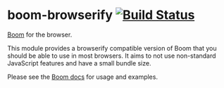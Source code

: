 # boom-browserify [![Build Status](https://secure.travis-ci.org/alanshaw/boom-browserify.png)](http://travis-ci.org/alanshaw/boom-browserify)
[Boom](https://github.com/hapijs/boom) for the browser.

This module provides a browserify compatible version of Boom that you should be able to use in most browsers. It aims to not use non-standard JavaScript features and have a small bundle size.

Please see the [Boom docs](https://github.com/hapijs/boom/blob/master/README.md) for usage and examples.
